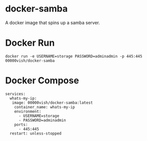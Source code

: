 # docker-samba

A docker image that spins up a samba server.

# Docker Run

```
docker run -e USERNAME=storage PASSWORD=adminadmin -p 445:445 00000vish/docker-samba
```

# Docker Compose

```
services:
  whats-my-ip:
   image: 00000vish/docker-samba:latest
    container_name: whats-my-ip
    environment:
      - USERNAME=storage
      - PASSWORD=adminadmin
    ports:
      - 445:445
  restart: unless-stopped
```
